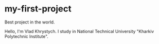 # my-first-project
Best project in the world.

Hello, I'm Vlad Khrystych. I study in National Technical University "Kharkiv Polytechnic Institute".
